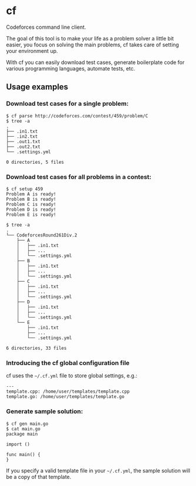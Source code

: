 # cf
Codeforces command line client.

The goal of this tool is to make your life as a problem solver a little bit easier, you focus on solving the main problems, cf takes care of setting your environment up.

With cf you can easily download test cases, generate boilerplate code for various programming languages, automate tests, etc.

## Usage examples

### Download test cases for a single problem:

    $ cf parse http://codeforces.com/contest/459/problem/C
    $ tree -a
    .
    ├── .in1.txt
    ├── .in2.txt
    ├── .out1.txt
    ├── .out2.txt
    └── .settings.yml

    0 directories, 5 files

### Download test cases for all problems in a contest:

    $ cf setup 459
    Problem A is ready!
    Problem B is ready!
    Problem C is ready!
    Problem D is ready!
    Problem E is ready!

    $ tree -a
    .
    └── CodeforcesRound261Div.2
        ├── A
        │   ├── .in1.txt
        │   ├── ...
        │   └── .settings.yml
        ├── B
        │   ├── .in1.txt
        │   ├── ...
        │   └── .settings.yml
        ├── C
        │   ├── .in1.txt
        │   ├── ...
        │   └── .settings.yml
        ├── D
        │   ├── .in1.txt
        │   ├── ...
        │   └── .settings.yml
        └── E
            ├── .in1.txt
            ├── ...
            └── .settings.yml

    6 directories, 33 files

### Introducing the cf global configuration file
cf uses the `~/.cf.yml` file to store global settings, e.g.:

    ---
    template.cpp: /home/user/templates/template.cpp
    template.go: /home/user/templates/template.go

### Generate sample solution:

    $ cf gen main.go
    $ cat main.go
    package main

    import ()

    func main() {
    }

If you specify a valid template file in your `~/.cf.yml`, the sample solution will be a copy of that template.
